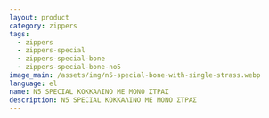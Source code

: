 ```yaml
---
layout: product
category: zippers
tags:
  - zippers
  - zippers-special
  - zippers-special-bone
  - zippers-special-bone-no5
image_main: /assets/img/n5-special-bone-with-single-strass.webp
language: el
name: N5 SPECIAL ΚΟΚΚΑΛΙΝΟ ΜΕ ΜΟΝΟ ΣΤΡΑΣ
description: N5 SPECIAL ΚΟΚΚΑΛΙΝΟ ΜΕ ΜΟΝΟ ΣΤΡΑΣ
---
```


